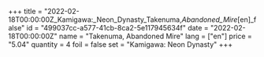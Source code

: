 +++
title = "2022-02-18T00:00:00Z_Kamigawa:_Neon_Dynasty_Takenuma,_Abandoned_Mire_[en]_false"
id = "499037cc-a577-41cb-8ca2-5e117945634f"
date = "2022-02-18T00:00:00Z"
name = "Takenuma, Abandoned Mire"
lang = ["en"]
price = "5.04"
quantity = 4
foil = false
set = "Kamigawa: Neon Dynasty"
+++
